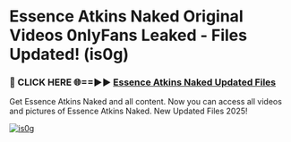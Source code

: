 # Essence Atkins Naked Original Videos 0nlyFans Leaked - Files Updated! (is0g)

<h3>🔴 CLICK HERE 🌐==►► <a href="https://tinyurl.com/up5wt9bj" rel="nofollow">Essence Atkins Naked Updated Files</a></h3>

Get Essence Atkins Naked and all content. Now you can access all videos and pictures of Essence Atkins Naked. New Updated Files 2025!

[![is0g](https://i.imgur.com/ABiUzMV.gif)](https://tinyurl.com/up5wt9bj)
